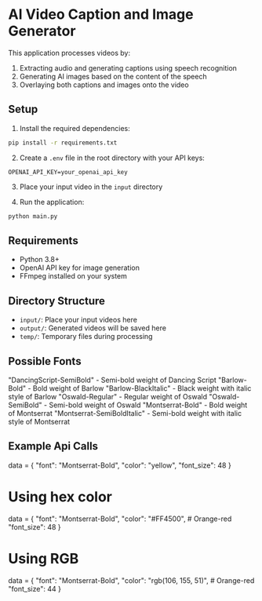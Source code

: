 # AI Video Caption and Image Generator

This application processes videos by:
1. Extracting audio and generating captions using speech recognition
2. Generating AI images based on the content of the speech
3. Overlaying both captions and images onto the video

## Setup

1. Install the required dependencies:
```bash
pip install -r requirements.txt
```

2. Create a `.env` file in the root directory with your API keys:
```
OPENAI_API_KEY=your_openai_api_key
```

3. Place your input video in the `input` directory

4. Run the application:
```bash
python main.py
```

## Requirements
- Python 3.8+
- OpenAI API key for image generation
- FFmpeg installed on your system

## Directory Structure
- `input/`: Place your input videos here
- `output/`: Generated videos will be saved here
- `temp/`: Temporary files during processing 

## Possible Fonts

"DancingScript-SemiBold" - Semi-bold weight of Dancing Script
"Barlow-Bold" - Bold weight of Barlow
"Barlow-BlackItalic" - Black weight with italic style of Barlow
"Oswald-Regular" - Regular weight of Oswald
"Oswald-SemiBold" - Semi-bold weight of Oswald
"Montserrat-Bold" - Bold weight of Montserrat
"Montserrat-SemiBoldItalic" - Semi-bold weight with italic style of Montserrat

## Example Api Calls

data = {
    "font": "Montserrat-Bold",
    "color": "yellow",
    "font_size": 48
}

# Using hex color
data = {
    "font": "Montserrat-Bold",
    "color": "#FF4500",  # Orange-red
    "font_size": 48
}

# Using RGB
data = {
    "font": "Montserrat-Bold",
    "color": "rgb(106, 155, 51)",  # Orange-red
    "font_size": 44
}